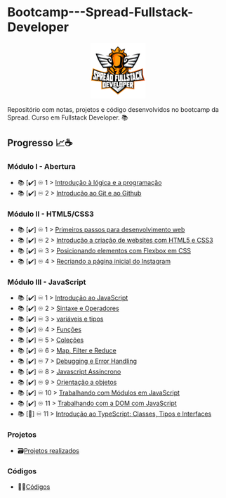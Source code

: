 # Bootcamp---Spread-Fullstack-Developer

<p align="center">
 <img src="spread_fullstack.png?raw=true" alt="spread_fullstack Logo" width="25%" height="25%" />
</p>

Repositório com notas, projetos e código desenvolvidos no bootcamp da Spread. Curso em Fullstack Developer. 📚

## Progresso 📈☕

### Módulo I - Abertura

- 📚 [✔️] ♾️ 1 > [Introdução à lógica e a programação](Dias/Dia-1.md)
- 📚 [✔️] ♾️ 2 > [Introdução ao Git e ao Github](Dias/Dia-2.md)

### Módulo II - HTML5/CSS3

- 📚 [✔️] ♾️ 1 > [Primeiros passos para desenvolvimento web](Dias/Dia-3.md)
- 📚 [✔️] ♾️ 2 > [Introdução a criação de websites com HTML5 e CSS3](Dias/Dia-4.md)
- 📚 [✔️] ♾️ 3 > [Posicionando elementos com Flexbox em CSS](Dias/Dia-5.md)
- 📚 [✔️] ♾️ 4 > [Recriando a página inicial do Instagram](Dias/Dia-6.md)

### Módulo III - JavaScript

- 📚 [✔️] ♾️ 1 > [Introdução ao JavaScript](Dias/Dia-7.md)
- 📚 [✔️] ♾️ 2 > [Sintaxe e Operadores](Dias/Dia-8.md)
- 📚 [✔️] ♾️ 3 > [variáveis e tipos](Dias/Dia-9.md)
- 📚 [✔️] ♾️ 4 > [Funções](Dias/Dia-10.md)
- 📚 [✔️] ♾️ 5 > [Coleções](Dias/Dia-11.md)
- 📚 [✔️] ♾️ 6 > [Map, Filter e Reduce](Dias/Dia-12.md)
- 📚 [✔️] ♾️ 7 > [Debugging e Error Handling](Dias/Dia-13.md)
- 📚 [✔️] ♾️ 8 > [Javascript Assíncrono](Dias/Dia-14.md)
- 📚 [✔️] ♾️ 9 > [Orientação a objetos](Dias/Dia-15.md)
- 📚 [✔️] ♾️ 10 > [Trabalhando com Módulos em JavaScript](Dias/Dia-16.md)
- 📚 [✔️] ♾️ 11 > [Trabalhando com a DOM com JavaScript](Dias/Dia-17.md)
- 📚 [💪] ♾️ 11 > [Introdução ao TypeScript: Classes, Tipos e Interfaces](Dias/Dia-18.md)


### Projetos

 - 🗃️[Projetos realizados](https://github.com/jacivaldocarvalho/Bootcamp---Spread-Fullstack-Developer/tree/main/Dias/projetos)

### Códigos

  - 👨‍💻[Códigos](https://github.com/jacivaldocarvalho/Bootcamp---Spread-Fullstack-Developer/tree/main/Dias/codigos/javascript)

